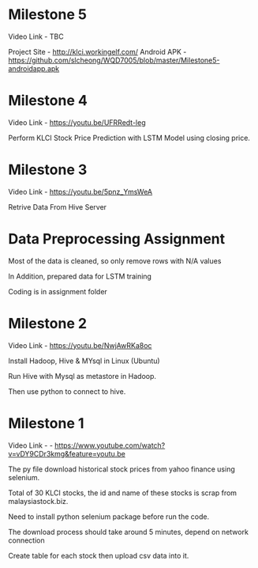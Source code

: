 # Milestone 5

Video Link - TBC

Project Site - http://klci.workingelf.com/
Android APK - https://github.com/slcheong/WQD7005/blob/master/Milestone5-androidapp.apk

# Milestone 4

Video Link - https://youtu.be/UFRRedt-leg

Perform KLCI Stock Price Prediction with LSTM Model using closing price.

# Milestone 3

Video Link - https://youtu.be/5pnz_YmsWeA

Retrive Data From Hive Server


# Data Preprocessing Assignment
Most of the data is cleaned, so only remove rows with N/A values

In Addition, prepared data for LSTM training

Coding is in assignment folder

# Milestone 2

Video Link - https://youtu.be/NwjAwRKa8oc

Install Hadoop, Hive & MYsql in Linux (Ubuntu)

Run Hive with Mysql as metastore in Hadoop.

Then use python to connect to hive.

# Milestone 1

Video Link -  - https://www.youtube.com/watch?v=vDY9CDr3kmg&feature=youtu.be

The py file download historical stock prices from yahoo finance using selenium.

Total of 30 KLCI stocks, the id and name of these stocks is scrap from malaysiastock.biz.  

Need to install python selenium package before run the code.  

The download process should take around 5 minutes, depend on network connection  



Create table for each stock then upload csv data into it.

